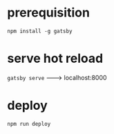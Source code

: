 # prerequisition

`npm install -g gatsby`

# serve hot reload

`gatsby serve` ---> localhost:8000

# deploy

`npm run deploy`
